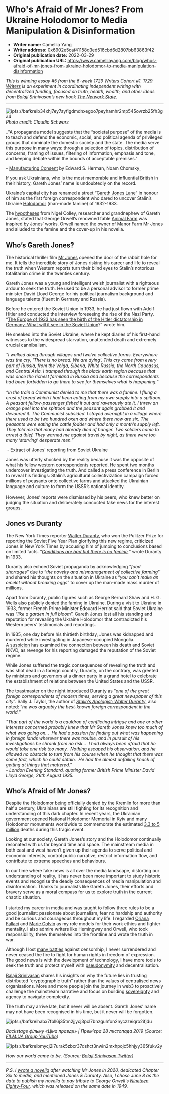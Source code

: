 # Who's Afraid of Mr Jones? From Ukraine Holodomor to Media Manipulation & Disinformation

- **Writer name:** Camellia Yang
- **Writer address:** 0x6902e5caf41158d3ed516cbd6d2807bb63863f42
- **Original publication date:** 2022-03-29
- **Original publication URL:** https://www.camelliayang.com/blog/whos-afraid-of-mr-jones-from-ukraine-holodomor-to-media-manipulation-disinformation

_This is winning essay #5 from the 6-week 1729 Writers Cohort #1. [1729 Writers](https://paper.li/1729writers) is an experiment in coordinating independent writing with decentralized funding, focused on truth, health, wealth, and other ideas from Balaji Srinivasan’s new book [The Network State](https://thenetworkstate.com)._

---

![ipfs://bafkreib34xhj7ey7ayfigdmdnxegoo7peyhamhr2mp545ovrzb25fh3ga4](https://nftstorage.link/ipfs/bafkreib34xhj7ey7ayfigdmdnxegoo7peyhamhr2mp545ovrzb25fh3ga4)
_Photo credit: Claudio Schwarz_

_"A propaganda model suggests that the “societal purpose” of the media is to teach and defend the economic, social, and political agenda of privileged groups that dominate the domestic society and the state. The media serve this purpose in many ways: through a selection of topics, distribution of concerns, framing of issues, filtering of information, emphasis and tone, and keeping debate within the bounds of acceptable premises."  
  
- [Manufacturing Consent](https://www.amazon.co.uk/dp/B003IQ16EW) by Edward S. Herman, Noam Chomsky_

If you ask Ukrainians, who is the most memorable and influential British in their history, Gareth Jones’ name is undoubtedly on the record.   
  
Ukraine’s capital city has renamed a street [“Gareth Jones Lane”](https://www.atlanticcouncil.org/blogs/ukrainealert/kyiv-names-street-in-honor-of-journalist-who-exposed-stalins-ukrainian-genocide/?fbclid=IwAR1me2PBMl-fCQEJunJ6qctxso_4dv1KWbXxit5VUA1_NINrQ8AhEJrAQzk) in honour of him as the first foreign correspondent who dared to uncover Stalin’s Ukraine [Holodomor](https://www.britannica.com/event/Holodomor) (man-made famine) of 1932-1933.   

The [hypotheses](https://www.garethjones.org/soviet_articles/farmer_jones.htm) from Nigel Colley, researcher and grandnephew of Gareth Jones, stated that George Orwell’s renowned fable [Animal Farm](https://www.amazon.co.uk/Animal-Farm-Internationally-selling-Classics/dp/0008322058/) was inspired by Jones’ works. Orwell named the owner of Manor Farm Mr Jones and alluded to the famine and the cover-up in his novella.   
  

## Who’s Gareth Jones?

The historical thriller film [Mr Jones](https://www.imdb.com/title/tt6828390/) opened the door of the rabbit hole for me. It tells the incredible story of Jones risking his career and life to reveal the truth when Western reports turn their blind eyes to Stalin’s notorious totalitarian crime in the twenties century.   
  
Gareth Jones was a young and intelligent welsh journalist with a righteous ardour to seek the truth. He used to be a personal advisor to former prime minister David Lloyd George for his political journalism background and language talents (fluent in Germany and Russia).   
  
Before he entered the Soviet Union in 1933, he had just flown with Adolf Hitler and conducted the interview foreseeing the rise of the Nazi Party. “[The Europe of 1933 has seen the birth of the Hitler dictatorship in Germany. What will it see in the Soviet Union](https://www.garethjones.org/overview/hitler.htm)?” wrote him.    
  
He sneaked into the Soviet Ukraine, where he kept diaries of his first-hand witnesses to the widespread starvation, unattended death and extremely crucial cannibalism.   

_“I walked along through villages and twelve collective farms. Everywhere was the cry, ‘There is no bread. We are dying’. This cry came from every part of Russia, from the Volga, Siberia, White Russia, the North Caucasus, and Central Asia. I tramped through the black earth region because that was once the richest farmland in Russia and because the correspondents had been forbidden to go there to see for themselves what is happening.”_  
   
_“In the train a Communist denied to me that there was a famine. I flung a crust of bread which I had been eating from my own supply into a spittoon. A peasant fellow-passenger fished it out and ravenously ate it. I threw an orange peel into the spittoon and the peasant again grabbed it and devoured it. The Communist subsided. I stayed overnight in a village where there used to be two hundred oxen and where there now are six. The peasants were eating the cattle fodder and had only a month’s supply left. They told me that many had already died of hunger. Two soldiers came to arrest a thief. They warned me against travel by night, as there were too many ‘starving’ desperate men.”_  
  
 _-_ Extract of Jones’ reporting from Soviet Ukraine
  
Jones was utterly shocked by the reality because it was the opposite of what his fellow western correspondents reported. He spent two months undercover investigating the truth. And called a press conference in Berlin to reveal his findings: Stalin’s agricultural collectivization campaign forced millions of peasants onto collective farms and attacked the Ukrainian language and culture to form the USSR’s national identity.   
   
However, Jones’ reports were dismissed by his peers, who knew better on judging the situation and deliberately concocted fake news for the interest groups.   

## Jones vs Duranty

The New York Times reporter [Walter Duranty](https://en.wikipedia.org/wiki/Walter_Duranty), who won the Pulitzer Prize for reporting the Soviet Five Year Plan glorifying this new regime, criticized Jones in New York Times by accusing him of jumping to conclusions based on limited facts. “_[Conditions are bad but there is no famine](https://www.garethjones.org/soviet_articles/russians_hungry_not_starving.htm),_” wrote Duranty in 1933.   
  
Duranty also echoed Soviet propaganda by acknowledging “_food shortages_” due to “_the novelty and mismanagement of collective farming_” and shared his thoughts on the situation in Ukraine as “_you can’t make an omelet without breaking eggs_” to cover up the man-made mass murder of millions.  
  
Apart from Duranty, public figures such as George Bernard Shaw and H. G. Wells also publicly denied the famine in Ukraine. During a visit to Ukraine in 1933, former French Prime Minister Édouard Herriot said that Soviet Ukraine was “_like a garden in full bloom_”. Gareth Jones lost all his standing and reputation for revealing the Ukraine Holodomor that contradicted his Western peers’ testimonials and reportings.  
  
In 1935, one day before his thirtieth birthday, Jones was kidnapped and murdered while investigating in Japanese-occupied Mongolia. A [suspicion](https://www.bbc.co.uk/news/uk-wales-south-east-wales-18691109) has examined the connection between his death and Soviet NKVD, as revenge for his reporting damaged the reputation of the Soviet regime.    
  
While Jones suffered the tragic consequences of revealing the truth and was shot dead in a foreign country, Duranty, on the contrary, was greeted by ministers and governors at a dinner party in a grand hotel to celebrate the establishment of relations between the United States and the USSR.   

The toastmaster on the night introduced Duranty as “_one of the great foreign correspondents of modern times, serving a great newspaper of this city_”. Sally J. Taylor, the author of _[Stalin’s Apologist: Walter Duranty](https://www.amazon.co.uk/dp/B0083TRAT4)_, also noted: “_he was arguably the best-known foreign correspondent in the world._”  
  

_"That part of the world is a cauldron of conflicting intrigue and one or other interests concerned probably knew that Mr Gareth Jones knew too much of what was going on...  He had a passion for finding out what was happening in foreign lands wherever there was trouble, and in pursuit of his investigations he shrank from no risk...  I had always been afraid that he would take one risk too many.  Nothing escaped his observation, and he allowed no obstacle to turn from his course when he thought that there was some fact, which he could obtain.  He had the almost unfailing knack of getting at things that mattered."_  
_- London Evening Standard, quoting former British Prime Minister David Lloyd George, 26th August 1935._

##  Who’s Afraid of Mr Jones?

Despite the Holodomor being officially denied by the Kremlin for more than half a century, Ukrainians are still fighting for its recognition and understanding of this dark chapter. In recent years, the Ukrainian government opened National Holodomor Memorial in Kyiv and many Holodomor monuments worldwide to commemorate the estimated [3.3 to 5 million](https://www.britannica.com/event/Holodomor) deaths during this tragic event.   
  
Looking at our society, Gareth Jones’s story and the Holodomor continually resonated with us far beyond time and space. The mainstream media in both east and west haven’t given up their agenda to serve political and economic interests, control public narrative, restrict information flow, and contribute to extreme speeches and behaviours.   
  
In our time where fake news is all over the media landscape, distorting our understanding of reality, it has never been more important to study historic events and recognise the deadly consequences of media manipulation and disinformation. Thanks to journalists like Gareth Jones, their efforts and bravery serve as a moral compass for us to explore truth in the current chaotic situation.   
    
I started my career in media and was taught to follow three rules to be a good journalist: passionate about journalism, fear no hardship and authority and be curious and courageous throughout my life. I regarded [Oriana Fallaci](https://en.wikipedia.org/wiki/Oriana_Fallaci) and [Marie Colvin](https://en.wikipedia.org/wiki/Marie_Colvin) as my role models for their work ethics and fighter mentality. I also admire writers like Hemingway and Orwell, who took responsibility, threw themselves into the frontline and wrote the truth in war.   
  
Although I lost [many battles](https://www.camelliayang.com/blog/the-art-of-being-a-bilingual-writer) against censorship, I never surrendered and never ceased the fire to fight for human rights in freedom of expression. The good news is with the development of technology, I have more tools to seek the truth and protect myself with [pseudonymity](https://www.camelliayang.com/blog/from-fernando-pessoa-to-pseudonymous-identity) and decentralisation.  
  
[Balaji Srinivasan](https://www.coindesk.com/podcasts/coindesks-money-reimagined/balaji-srinivasan-bitcoin-and-the-search-for-truth/) shares his insights on why the future lies in trusting distributed “cryptographic truth” rather than the values of centralised news organisations. More and more people join the journey in web3 to proactively challenge the mainstream narrative and focus on building [sovereignty](https://www.camelliayang.com/blog/so-you-want-to-be-a-sovereign-individual) and agency to navigate complexity.  

The truth may arrive late, but it never will be absent. Gareth Jones’ name may not have been recognised in his time, but it never will be forgotten.

![ipfs://bafkreihabx7fbll6j35tm2jjycj3pcl7bnzguhfon2nyczzeiqro2ifjdu](https://nftstorage.link/ipfs/bafkreihabx7fbll6j35tm2jjycj3pcl7bnzguhfon2nyczzeiqro2ifjdu)

_Backstage фільму «Ціна правди» | Прем’єра 28 листопада 2019 (Source: [FILM.UA Group YouTube](https://www.youtube.com/watch?v=O_xMzn65RqE))_

![ipfs://bafkreibmycj2l7urak5zbcr37dshct3nwin2mxhpojc5hhjyy365fukv2y](https://nftstorage.link/ipfs/bafkreibmycj2l7urak5zbcr37dshct3nwin2mxhpojc5hhjyy365fukv2y)

_How our world came to be. (Source: [Balaji Srinivasan Twitter](https://twitter.com/balajis/status/1412866952947585025))_

---

_P.S. I [wrote a novella](https://www.camelliayang.com/blog/the-invisible-third-culture-adult-is-out-now) after watching Mr Jones in 2020, dedicated Chapter Six to media, and mentioned Jones & Duranty. Also, I chose June 8 as the date to publish my novella to pay tribute to George Orwell's [Nineteen Eighty-Four](https://www.amazon.co.uk/dp/B096FYN25Y/), which was released on the same date in 1949._
